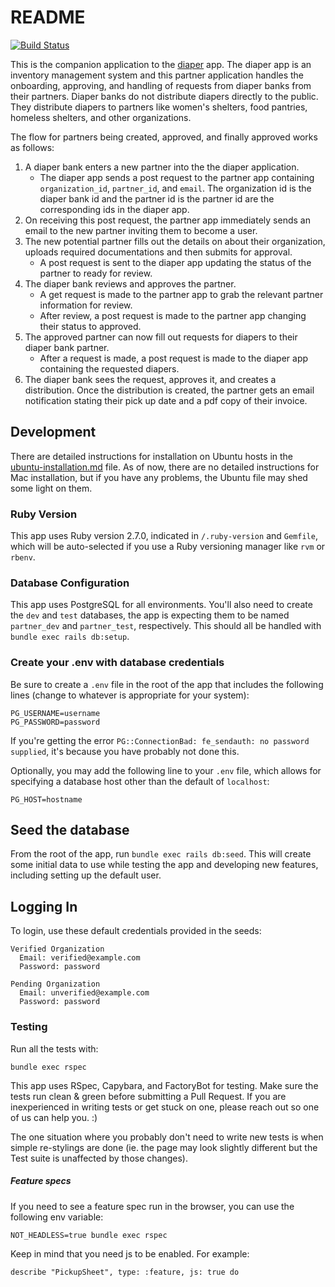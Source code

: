 # README

[![Build Status](https://travis-ci.org/rubyforgood/partner.svg?branch=master)](https://travis-ci.org/rubyforgood/partner)

This is the companion application to the [diaper](https://github.com/rubyforgood/diaper) app. The diaper app is an
inventory management system and this partner application handles the onboarding, approving, and handling of requests
from diaper banks from their partners. Diaper banks do not distribute diapers directly to the public. They
distribute diapers to partners like women's shelters, food pantries, homeless shelters, and other organizations.

The flow for partners being created, approved, and finally approved works as follows:

1) A diaper bank enters a new partner into the the diaper application.
    * The diaper app sends a post request to the partner app containing `organization_id`, `partner_id`, and 
    `email`. The organization id is the diaper bank id and the partner id is the partner id are the corresponding
    ids in the diaper app.
2) On receiving this post request, the partner app immediately sends an email to the new partner inviting them
to become a user.
3) The new potential partner fills out the details on about their organization, uploads required documentations
and then submits for approval.
    * A post request is sent to the diaper app updating the status of the partner to ready for review.
4) The diaper bank reviews and approves the partner.
    * A get request is made to the partner app to grab the relevant partner information for review.
    * After review, a post request is made to the partner app changing their status to approved.
5) The approved partner can now fill out requests for diapers to their diaper bank partner.
    * After a request is made, a post request is made to the diaper app containing the requested diapers.
6) The diaper bank sees the request, approves it, and creates a distribution. Once the distribution is created,
the partner gets an email notification stating their pick up date and a pdf copy of their invoice.

## Development

There are detailed instructions for installation on Ubuntu hosts in the [ubuntu-installation.md](ubuntu-installation.md) file. As of now, there are no detailed instructions for Mac installation, but if you have any problems, the Ubuntu file may shed some light on them.

### Ruby Version

This app uses Ruby version 2.7.0, indicated in `/.ruby-version` and `Gemfile`, which will be auto-selected if you use a Ruby versioning manager like `rvm` or `rbenv`.

### Database Configuration

This app uses PostgreSQL for all environments. You'll also need to create the `dev` and `test` databases, the app is expecting them to be named `partner_dev` and `partner_test`, respectively. This should all be handled with `bundle exec rails db:setup`.


### Create your .env with database credentials

Be sure to create a `.env` file in the root of the app that includes the following lines (change to whatever is appropriate for your system):
```
PG_USERNAME=username
PG_PASSWORD=password
```
If you're getting the error `PG::ConnectionBad: fe_sendauth: no password supplied`, it's because you have probably not done this.

Optionally, you may add the following line to your `.env`
file, which allows for specifying a database host other
than the default of `localhost`:
```
PG_HOST=hostname
```


## Seed the database

From the root of the app, run `bundle exec rails db:seed`. This will create some initial data to use while testing the app and developing new features, including setting up the default user.


## Logging In

To login, use these default credentials provided in the seeds:

    Verified Organization
      Email: verified@example.com
      Password: password

    Pending Organization
      Email: unverified@example.com
      Password: password

### Testing

Run all the tests with:

  `bundle exec rspec`            

This app uses RSpec, Capybara, and FactoryBot for testing. Make sure the tests run clean & green before submitting a Pull Request. If you are inexperienced in writing tests or get stuck on one, please reach out so one of us can help you. :)

The one situation where you probably don't need to write new tests is when simple re-stylings are done (ie. the page may look slightly different but the Test suite is unaffected by those changes).

##### Feature specs

If you need to see a feature spec run in the browser, you can use the following env variable:

```
NOT_HEADLESS=true bundle exec rspec
```

Keep in mind that you need js to be enabled. For example:

```
describe "PickupSheet", type: :feature, js: true do
```
